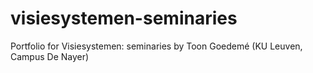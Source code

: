 # visiesystemen-seminaries
Portfolio for Visiesystemen: seminaries by Toon Goedemé (KU Leuven, Campus De Nayer)
